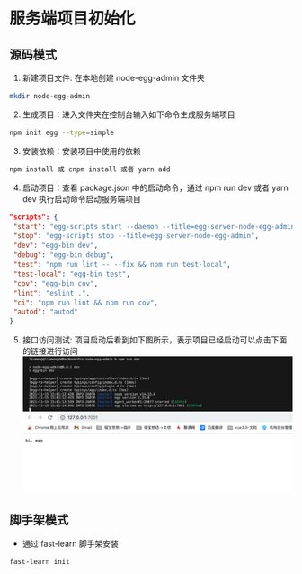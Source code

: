 # 服务端项目初始化

## 源码模式

1. 新建项目文件: 在本地创建 node-egg-admin 文件夹

```bash
mkdir node-egg-admin
```

2.  生成项目：进入文件夹在控制台输入如下命令生成服务端项目

```bash
npm init egg --type=simple
```

3.  安装依赖：安装项目中使用的依赖

```bash
npm install 或 cnpm install 或者 yarn add
```

4. 启动项目：查看 package.json 中的启动命令，通过 npm run dev 或者 yarn dev 执行启动命令启动服务端项目

```json
"scripts": {
 "start": "egg-scripts start --daemon --title=egg-server-node-egg-admin",
 "stop": "egg-scripts stop --title=egg-server-node-egg-admin",
 "dev": "egg-bin dev",
 "debug": "egg-bin debug",
 "test": "npm run lint -- --fix && npm run test-local",
 "test-local": "egg-bin test",
 "cov": "egg-bin cov",
 "lint": "eslint .",
 "ci": "npm run lint && npm run cov",
 "autod": "autod"
}
```

5. 接口访问测试: 项目启动后看到如下图所示，表示项目已经启动可以点击下面的链接进行访问
![detail](../images/init.png)![detail](../images/init2.png)

## 脚手架模式

- 通过 fast-learn 脚手架安装

```bash
fast-learn init
```
